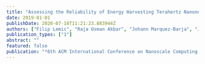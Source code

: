 ```yaml
---
title: "Assessing the Reliability of Energy Harvesting Terahertz Nanonetworks for Controlling Software-Defined Metamaterials"
date: 2019-01-01
publishDate: 2020-07-18T11:21:23.883944Z
authors: ["Filip Lemic", "Raja Usman Akbar", "Johann Marquez-Barja", "Jeroen Famaey"]
publication_types: ["1"]
abstract: ""
featured: false
publication: "*6th ACM International Conference on Nanoscale Computing and Communication (NanoCom)*"
---
```


